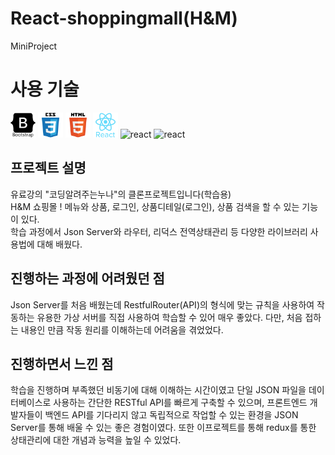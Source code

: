 # React-shoppingmall(H&M)
 MiniProject 
# 사용 기술

 <div>
 <img src="https://raw.githubusercontent.com/devicons/devicon/master/icons/bootstrap/bootstrap-plain-wordmark.svg" alt="bootstrap" width="40" height="40"/> 
 
<img src="https://raw.githubusercontent.com/devicons/devicon/master/icons/css3/css3-original-wordmark.svg" alt="css3" width="40" height="40"/> 
 
 <img src="https://raw.githubusercontent.com/devicons/devicon/master/icons/html5/html5-original-wordmark.svg" alt="html5" width="40" height="40"/> 
 <img src="https://raw.githubusercontent.com/devicons/devicon/master/icons/react/react-original-wordmark.svg" alt="react" width="40" height="40"/>  
   <img src="https://images.velog.io/images/dev-mish-mash/post/1dca7b40-8e73-4981-9916-160d3fc12040/react-redux.png" alt="react" width="40" height="40"/>  
  <img src="https://cdn-icons-png.flaticon.com/512/2582/2582167.png" alt="react" width="40" height="40"/>  

## 프로젝트 설명
 
유료강의 "코딩알려주는누나"의 클론프로젝트입니다(학습용) </br>
H&M 쇼핑몰 !
메뉴와 상품, 로그인, 상품디테일(로그인), 상품 검색을 할 수 있는 기능이 있다.  
학습 과정에서 Json Server와 라우터, 리덕스 전역상태관리 등 다양한 라이브러리 사용법에 대해 배웠다.

## 진행하는 과정에 어려웠던 점

Json Server를 처음 배웠는데 RestfulRouter(API)의 형식에 맞는 규칙을 사용하여 작동하는 유용한 가상 서버를 직접 사용하여 학습할 수 있어 매우 좋았다.
 다만, 처음 접하는 내용인 만큼 작동 원리를 이해하는데 어려움을 겪었었다. 
 


## 진행하면서 느낀 점
학습을 진행하며 부족했던 비동기에 대해 이해하는 시간이였고 단일 JSON 파일을 데이터베이스로 사용하는 간단한 RESTful API를 빠르게 구축할 수 있으며, 프론트엔드 개발자들이 백엔드 API를 기다리지 않고 독립적으로 작업할 수 있는 환경을 JSON Server를 통해 배울 수 있는 좋은 경험이였다. 또한 이프로젝트를 통해 redux를 통한 상태관리에 대한 개념과 능력을 높일 수 있었다.

